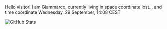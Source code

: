 Hello visitor! I am Giammarco, currently living in space coordinate lost... and time coordinate Wednesday, 29 September, 14:08 CEST

![GitHub Stats](https://github-readme-stats.vercel.app/api?username=grcasanova)

